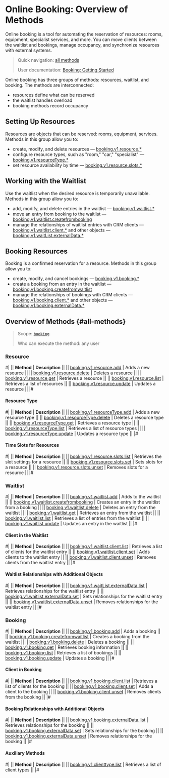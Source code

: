 # Online Booking: Overview of Methods

Online booking is a tool for automating the reservation of resources: rooms, equipment, specialist services, and more. You can move clients between the waitlist and bookings, manage occupancy, and synchronize resources with external systems.

> Quick navigation: [all methods](#all-methods) 
> 
> User documentation: [Booking: Getting Started](https://helpdesk.bitrix24.com/open/23873394/)

Online booking has three groups of methods: resources, waitlist, and booking. The methods are interconnected:

- resources define what can be reserved
- the waitlist handles overload
- booking methods record occupancy

## Setting Up Resources

Resources are objects that can be reserved: rooms, equipment, services. Methods in this group allow you to:

- create, modify, and delete resources — [booking.v1.resource.*](./resource/index.md)
- configure resource types, such as "room," "car," "specialist" — [booking.v1.resourceType.*](./resource/resource-type/index.md)
- set resource availability by time — [booking.v1.resource.slots.*](./resource/slots/index.md)

## Working with the Waitlist

Use the waitlist when the desired resource is temporarily unavailable. Methods in this group allow you to:

- add, modify, and delete entries in the waitlist — [booking.v1.waitlist.*](./waitlist/index.md)
- move an entry from booking to the waitlist — [booking.v1.waitlist.createfrombooking](./waitlist/booking-v1-waitlist-createfrombooking.md)
- manage the relationships of waitlist entries with CRM clients — [booking.v1.waitlist.client.*](./waitlist/client/index.md) and other objects — [booking.v1.waitList.externalData.*](./waitlist/external-data/index.md)

## Booking Resources

Booking is a confirmed reservation for a resource. Methods in this group allow you to:

- create, modify, and cancel bookings — [booking.v1.booking.*](./booking/index.md)
- create a booking from an entry in the waitlist — [booking.v1.booking.createfromwaitlist](./booking/booking-v1-booking-createfromwaitlist.md)
- manage the relationships of bookings with CRM clients — [booking.v1.booking.client.*](./booking/client/index.md) and other objects — [booking.v1.booking.externalData.*](./booking/external-data/index.md)

## Overview of Methods {#all-methods}

> Scope: [`booking`](../scopes/permissions.md)
>
> Who can execute the method: any user

### Resource

#|
|| **Method** | **Description** ||
|| [booking.v1.resource.add](./resource/booking-v1-resource-add.md) | Adds a new resource ||
|| [booking.v1.resource.delete](./resource/booking-v1-resource-delete.md) | Deletes a resource ||
|| [booking.v1.resource.get](./resource/booking-v1-resource-get.md) | Retrieves a resource ||
|| [booking.v1.resource.list](./resource/booking-v1-resource-list.md) | Retrieves a list of resources ||
|| [booking.v1.resource.update](./resource/booking-v1-resource-update.md) | Updates a resource ||
|#

#### Resource Type

#|
|| **Method** | **Description** ||
|| [booking.v1.resourceType.add](./resource/resource-type/booking-v1-resourcetype-add.md) | Adds a new resource type ||
|| [booking.v1.resourceType.delete](./resource/resource-type/booking-v1-resourcetype-delete.md) | Deletes a resource type ||
|| [booking.v1.resourceType.get](./resource/resource-type/booking-v1-resourcetype-get.md) | Retrieves a resource type ||
|| [booking.v1.resourceType.list](./resource/resource-type/booking-v1-resourcetype-list.md) | Retrieves a list of resource types ||
|| [booking.v1.resourceType.update](./resource/resource-type/booking-v1-resourcetype-update.md) | Updates a resource type ||
|#

#### Time Slots for Resources

#|
|| **Method** | **Description** ||
|| [booking.v1.resource.slots.list](./resource/slots/booking-v1-resource-slots-list.md) | Retrieves the slot settings for a resource ||
|| [booking.v1.resource.slots.set](./resource/slots/booking-v1-resource-slots-set.md) | Sets slots for a resource ||
|| [booking.v1.resource.slots.unset](./resource/slots/booking-v1-resource-slots-unset.md) | Removes slots for a resource ||
|#

### Waitlist

#|
|| **Method** | **Description** ||
|| [booking.v1.waitlist.add](./waitlist/booking-v1-waitlist-add.md) | Adds to the waitlist ||
|| [booking.v1.waitlist.createfrombooking](./waitlist/booking-v1-waitlist-createfrombooking.md) | Creates an entry in the waitlist from a booking ||
|| [booking.v1.waitlist.delete](./waitlist/booking-v1-waitlist-delete.md) | Deletes an entry from the waitlist ||
|| [booking.v1.waitlist.get](./waitlist/booking-v1-waitlist-get.md) | Retrieves an entry from the waitlist ||
|| [booking.v1.waitlist.list](./waitlist/booking-v1-waitlist-list.md) | Retrieves a list of entries from the waitlist ||
|| [booking.v1.waitlist.update](./waitlist/booking-v1-waitlist-update.md) | Updates an entry in the waitlist ||
|#

#### Client in the Waitlist

#|
|| **Method** | **Description** ||
|| [booking.v1.waitlist.client.list](./waitlist/client/booking-v1-waitlist-client-list.md) | Retrieves a list of clients for the waitlist entry ||
|| [booking.v1.waitlist.client.set](./waitlist/client/booking-v1-waitlist-client-set.md) | Adds clients to the waitlist entry ||
|| [booking.v1.waitlist.client.unset](./waitlist/client/booking-v1-waitlist-client-unset.md) | Removes clients from the waitlist entry ||
|#

#### Waitlist Relationships with Additional Objects

#|
|| **Method** | **Description** ||
|| [booking.v1.waitList.externalData.list](./waitlist/external-data/booking-v1-waitlist-externaldata-list.md) | Retrieves relationships for the waitlist entry ||
|| [booking.v1.waitlist.externalData.set](./waitlist/external-data/booking-v1-waitlist-externaldata-set.md) | Sets relationships for the waitlist entry ||
|| [booking.v1.waitlist.externalData.unset](./waitlist/external-data/booking-v1-waitlist-externaldata-unset.md) | Removes relationships for the waitlist entry ||
|#

### Booking

#|
|| **Method** | **Description** ||
|| [booking.v1.booking.add](./booking/booking-v1-booking-add.md) | Adds a booking ||
|| [booking.v1.booking.createfromwaitlist](./booking/booking-v1-booking-createfromwaitlist.md) | Creates a booking from the waitlist ||
|| [booking.v1.booking.delete](./booking/booking-v1-booking-delete.md) | Deletes a booking ||
|| [booking.v1.booking.get](./booking/booking-v1-booking-get.md) | Retrieves booking information ||
|| [booking.v1.booking.list](./booking/booking-v1-booking-list.md) | Retrieves a list of bookings ||
|| [booking.v1.booking.update](./booking/booking-v1-booking-update.md) | Updates a booking ||
|#

#### Client in Booking

#|
|| **Method** | **Description** ||
|| [booking.v1.booking.client.list](./booking/client/booking-v1-booking-client-list.md) | Retrieves a list of clients for the booking ||
|| [booking.v1.booking.client.set](./booking/client/booking-v1-booking-client-set.md) | Adds a client to the booking ||
|| [booking.v1.booking.client.unset](./booking/client/booking-v1-booking-client-unset.md) | Removes clients from the booking ||
|#

#### Booking Relationships with Additional Objects

#|
|| **Method** | **Description** ||
|| [booking.v1.booking.externalData.list](./booking/external-data/booking-v1-booking-externaldata-list.md) | Retrieves relationships for the booking ||
|| [booking.v1.booking.externalData.set](./booking/external-data/booking-v1-booking-externaldata-set.md) | Sets relationships for the booking ||
|| [booking.v1.booking.externalData.unset](./booking/external-data/booking-v1-booking-externaldata-unset.md) | Removes relationships for the booking ||
|#

#### Auxiliary Methods

#|
|| **Method** | **Description** ||
|| [booking.v1.clienttype.list](./booking-v1-clienttype-list.md) | Retrieves a list of client types ||
|#